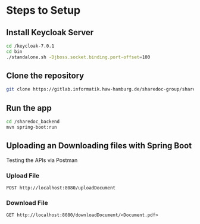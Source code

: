 # Steps to Setup

## Install Keycloak Server
```bash
cd /keycloak-7.0.1
cd bin
./standalone.sh -Djboss.socket.binding.port-offset=100
```

## Clone the repository
```bash
git clone https://gitlab.informatik.haw-hamburg.de/sharedoc-group/sharedoc-app.git
```

## Run the app

```bash
cd /sharedoc_backend
mvn spring-boot:run
```

## Uploading an Downloading files with Spring Boot

Testing the APIs via Postman

### Upload File
```
POST http://localhost:8080/uploadDocument
```

### Download File

```
GET http://localhost:8080/downloadDocument/<Document.pdf>
```
